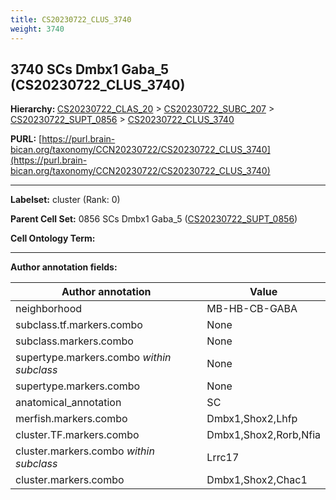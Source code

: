 ```yaml
---
title: CS20230722_CLUS_3740
weight: 3740
---
```

## 3740 SCs Dmbx1 Gaba_5 (CS20230722_CLUS_3740)
<b>Hierarchy: </b>
[CS20230722_CLAS_20](../CS20230722_CLAS_20) >
[CS20230722_SUBC_207](../CS20230722_SUBC_207) >
[CS20230722_SUPT_0856](../CS20230722_SUPT_0856) >
[CS20230722_CLUS_3740](../CS20230722_CLUS_3740)

**PURL:** [https://purl.brain-bican.org/taxonomy/CCN20230722/CS20230722_CLUS_3740](https://purl.brain-bican.org/taxonomy/CCN20230722/CS20230722_CLUS_3740)

---


**Labelset:** cluster (Rank: 0)

**Parent Cell Set:** 0856 SCs Dmbx1 Gaba_5 ([CS20230722_SUPT_0856](../CS20230722_SUPT_0856))



**Cell Ontology Term:** 

[MARKER GENES.]: #


---

[TRANSFERRED ANNOTATIONS.]: #


[AUTHOR ANNOTATION FIELDS.]: #


**Author annotation fields:**

| Author annotation | Value |
|-------------------|-------|
|neighborhood|MB-HB-CB-GABA|
|subclass.tf.markers.combo|None|
|subclass.markers.combo|None|
|supertype.markers.combo _within subclass_|None|
|supertype.markers.combo|None|
|anatomical_annotation|SC|
|merfish.markers.combo|Dmbx1,Shox2,Lhfp|
|cluster.TF.markers.combo|Dmbx1,Shox2,Rorb,Nfia|
|cluster.markers.combo _within subclass_|Lrrc17|
|cluster.markers.combo|Dmbx1,Shox2,Chac1|
